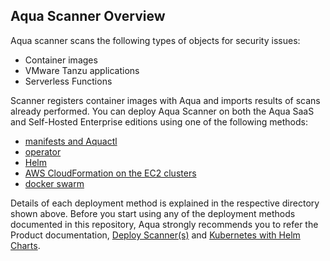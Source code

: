 ## Aqua Scanner Overview
Aqua scanner scans the following types of objects for security issues:

* Container images
* VMware Tanzu applications
* Serverless Functions

Scanner registers container images with Aqua and imports results of scans already performed. You can deploy Aqua Scanner on both the Aqua SaaS and Self-Hosted Enterprise editions using one of the following methods:

* [manifests and Aquactl](./kubernetes_and_openshift/manifests/)
* [operator](./kubernetes_and_openshift/operator/)
* [Helm](./kubernetes_and_openshift/helm/)
* [AWS CloudFormation on the EC2 clusters](https://github.com/KoppulaRajender/deployments/tree/6.5_dev/scanner/ecs/cloudformation)
* [docker swarm](https://github.com/KoppulaRajender/deployments/tree/6.5_dev/scanner/docker/swarm)

Details of each deployment method is explained in the respective directory shown above. Before you start using any of the deployment methods documented in this repository, Aqua strongly recommends you to refer the Product documentation, [Deploy Scanner(s)](https://docs.aquasec.com/docs/deploy-k8s-scanners) and [Kubernetes with Helm Charts](https://docs.aquasec.com/docs/kubernetes-with-helm#section-step-2-deploy-the-aqua-server-database-gateway-and-scanner).